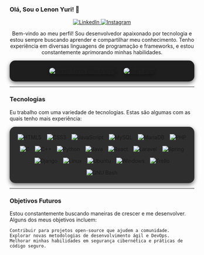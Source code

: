 ### Olá, Sou o Lenon Yuri! 🙂
<div style="text-align: center;">
  <a href="https://br.linkedin.com/in/lenon-yuri-silva-9a609b19a?original_referer=https%3A%2F%2Fwww.google.com%2F" target="_blank">
    <img src="https://img.shields.io/badge/LinkedIn-0077B5?style=for-the-badge&logo=linkedin&logoColor=white" alt="LinkedIn"/>
  </a>
  <a href="https://www.instagram.com/lenonyuri/" target="_blank">
    <img src="https://img.shields.io/badge/Instagram-E4405F?style=for-the-badge&logo=instagram&logoColor=white" alt="Instagram"/>
  </a>

Bem-vindo ao meu perfil! Sou desenvolvedor apaixonado por tecnologia e estou sempre buscando aprender e compartilhar meu conhecimento. Tenho experiência em diversas linguagens de programação e frameworks, e estou constantemente aprimorando minhas habilidades.


</div><div style="display: flex; justify-content: center; gap: 20px; background: #1e1e1e; padding: 20px; border-radius: 15px; box-shadow: 0 4px 12px rgba(0, 0, 0, 0.6);">
  <img src="https://github-readme-stats.vercel.app/api?username=LYuri26&show_icons=true&theme=radical" alt="Lenon Yuri's GitHub stats" style="border-radius: 10px; box-shadow: 0 4px 8px rgba(0, 0, 0, 0.3);"/>
  <img src="https://github-readme-stats.vercel.app/api/top-langs/?username=LYuri26&layout=pie&theme=radical" alt="Top Langs" style="border-radius: 10px; box-shadow: 0 4px 8px rgba(0, 0, 0, 0.3);"/>
</div>

---

### Tecnologias

Eu trabalho com uma variedade de tecnologias. Estas são algumas com as quais tenho mais experiência:

<div style="display: flex; flex-wrap: wrap; gap: 15px; justify-content: center; align-items: center; padding: 20px; background: #2e2e2e; border-radius: 15px; box-shadow: 0 4px 12px rgba(0, 0, 0, 0.6);">
  <img alt="HTML5" src="https://img.shields.io/badge/HTML5-E34F26?style=for-the-badge&logo=html5&logoColor=white"/>
  <img alt="CSS3" src="https://img.shields.io/badge/CSS3-1572B6?style=for-the-badge&logo=css3&logoColor=white"/>
  <img alt="JavaScript" src="https://img.shields.io/badge/JavaScript-323330?style=for-the-badge&logo=javascript&logoColor=F7DF1E"/>
  <img alt="MySQL" src="https://img.shields.io/badge/MySQL-005C84?style=for-the-badge&logo=mysql&logoColor=white"/>
  <img alt="MariaDB" src="https://img.shields.io/badge/MariaDB-003545?style=for-the-badge&logo=mariadb&logoColor=white"/>
  <img alt="PHP" src="https://img.shields.io/badge/PHP-777BB4?style=for-the-badge&logo=php&logoColor=white"/>
  <img alt="C" src="https://img.shields.io/badge/C-00599C?style=for-the-badge&logo=c&logoColor=white"/>
  <img alt="C++" src="https://img.shields.io/badge/C%2B%2B-00599C?style=for-the-badge&logo=c%2B%2B&logoColor=white"/>
  <img alt="Python" src="https://img.shields.io/badge/Python-14354C?style=for-the-badge&logo=python&logoColor=white"/>
  <img alt="Java" src="https://img.shields.io/badge/Java-ED8B00?style=for-the-badge&logo=openjdk&logoColor=white"/>
  <img alt="React" src="https://img.shields.io/badge/React-20232A?style=for-the-badge&logo=react&logoColor=61DAFB"/>
  <img alt="Laravel" src="https://img.shields.io/badge/Laravel-FF2D20?style=for-the-badge&logo=laravel&logoColor=white"/>
  <img alt="Spring" src="https://img.shields.io/badge/Spring-6DB33F?style=for-the-badge&logo=spring&logoColor=white"/>
  <img alt="Django" src="https://img.shields.io/badge/Django-092E20?style=for-the-badge&logo=django&logoColor=white"/>
  <img alt="Linux" src="https://img.shields.io/badge/Linux-FCC624?style=for-the-badge&logo=linux&logoColor=black"/>
  <img alt="Ubuntu" src="https://img.shields.io/badge/Ubuntu-E95420?style=for-the-badge&logo=ubuntu&logoColor=white"/>
  <img alt="Windows" src="https://img.shields.io/badge/Windows-0078D6?style=for-the-badge&logo=windows&logoColor=white"/>
  <img alt="Trello" src="https://img.shields.io/badge/Trello-0052CC?style=for-the-badge&logo=trello&logoColor=white"/>
  <img alt="GNU Bash" src="https://img.shields.io/badge/GNU%20Bash-4EAA25?style=for-the-badge&logo=GNU%20Bash&logoColor=white"/>
</div>

---

### Objetivos Futuros

Estou constantemente buscando maneiras de crescer e me desenvolver. Alguns dos meus objetivos incluem:

    Contribuir para projetos open-source que ajudem a comunidade.
    Explorar novas metodologias de desenvolvimento ágil e DevOps.
    Melhorar minhas habilidades em segurança cibernética e práticas de código seguro.

